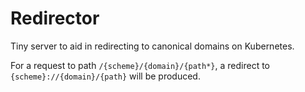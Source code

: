 # Redirector

Tiny server to aid in redirecting to canonical domains on Kubernetes.

For a request to path `/{scheme}/{domain}/{path*}`, a redirect to `{scheme}://{domain}/{path}` will be produced.

